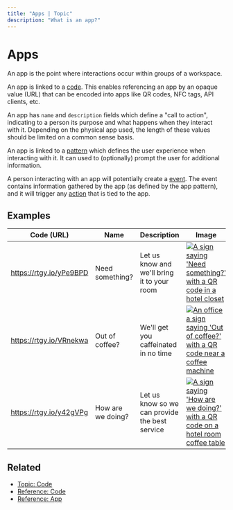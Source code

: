 ```yaml
---
title: "Apps | Topic"
description: "What is an app?"
---
```


# Apps

An app is the point where interactions occur within groups of a workspace.

An app is linked to a [code](/topic/codes). This enables referencing an app by an opaque value (URL) that can be encoded into apps like QR codes, NFC tags, API clients, etc.

An app has `name` and `description` fields which define a "call to action", indicating to a person its purpose and what happens when they interact with it. Depending on the physical app used, the length of these values should be limited on a common sense basis.

An app is linked to a [pattern](/topic/patterns) which defines the user experience when interacting with it. It can used to (optionally) prompt the user for additional information.

A person interacting with an app will potentially create a [event](/topic/events). The event contains information gathered by the app (as defined by the app pattern), and it will trigger any [action](/topic/actions) that is tied to the app.

## Examples

| Code (URL) | Name | Description | Image |
| ---------- | ---- | ----------- | ----- |
| https://rtgy.io/yPe9BPD | Need something? | Let us know and we'll bring it to your room | [![A sign saying 'Need something?' with a QR code in a hotel closet](/images/marketing/hotel-closet.jpg)](/images/marketing/hotel-closet.jpg) |
| https://rtgy.io/VRnekwa | Out of coffee? | We'll get you caffeinated in no time | [![An office a sign saying 'Out of coffee?' with a QR code near a coffee machine](/images/marketing/office-coffee.jpg)](/images/marketing/office-coffee.jpg) |
| https://rtgy.io/y42gVPg | How are we doing? | Let us know so we can provide the best service | [![A sign saying 'How are we doing?' with a QR code on a hotel room coffee table](/images/marketing/hotel-survey.jpg)](/images/marketing/hotel-survey.jpg) |

## Related

* [Topic: Code](/topic/codes/)
* [Reference: Code](/reference/codes/)
* [Reference: App](/reference/apps/)
